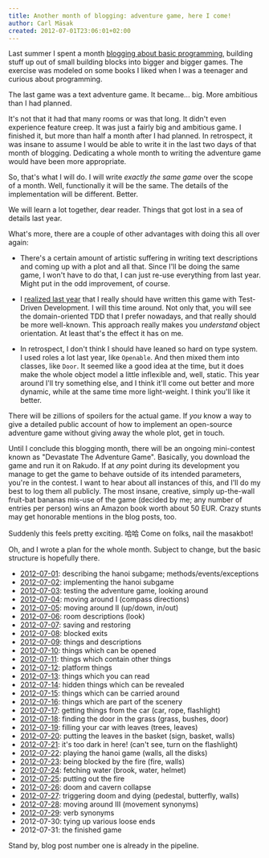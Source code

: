 ```yaml
---
title: Another month of blogging: adventure game, here I come!
author: Carl Mäsak
created: 2012-07-01T23:06:01+02:00
---
```

Last summer I spent a month [blogging about basic
programming](http://strangelyconsistent.org/blog/a-month-of-blogging-about-programming-fundamentals),
building stuff up out of small building blocks into bigger and bigger games.
The exercise was modeled on some books I liked when I was a teenager and
curious about programming.

The last game was a text adventure game. It became... big. More ambitious than
I had planned.

It's not that it had that many rooms or was that long. It didn't even
experience feature creep. It was just a fairly big and ambitious game. I
finished it, but more than half a month after I had planned. In retrospect, it
was insane to assume I would be able to write it in the last two days of that
month of blogging. Dedicating a whole month to writing the adventure game would
have been more appropriate.

So, that's what I will do. I will write *exactly the same game* over the scope
of a month. Well, functionally it will be the same. The details of the
implementation will be different. Better.

We will learn a lot together, dear reader. Things that got lost in a sea of
details last year.

What's more, there are a couple of other advantages with doing this all over
again:

* There's a certain amount of artistic suffering in writing text descriptions
  and coming up with a plot and all that. Since I'll be doing the same game, I
  won't have to do that, I can just re-use everything from last year. Might put
  in the odd improvement, of course.

* I [realized last year](http://strangelyconsistent.org/blog/what-i-learned-from-the-june-blogging)
  that I really should have written this game with Test-Driven Development. I
  will this time around. Not only that, you will see the domain-oriented TDD
  that I prefer nowadays, and that really should be more well-known. This
  approach really makes you *understand* object orientation. At least that's
  the effect it has on me.

* In retrospect, I don't think I should have leaned so hard on type
  system. I used roles a lot last year, like `Openable`. And then mixed them
  into classes, like `Door`. It seemed like a good idea at the time, but it
  does make the whole object model a little inflexible and, well, static. This
  year around I'll try something else, and I think it'll come out better and
  more dynamic, while at the same time more light-weight. I think you'll like
  it better.

There will be zillions of spoilers for the actual game. If *you* know a way to
give a detailed public account of how to implement an open-source adventure
game without giving away the whole plot, get in touch.

Until I conclude this blogging month, there will be an ongoing mini-contest
known as "Devastate The Adventure Game". Basically, you download the game and
run it on Rakudo. If at *any* point during its development you manage to get
the game to behave outside of its intended parameters, you're in the contest. I
want to hear about all instances of this, and I'll do my best to log them all
publicly. The most insane, creative, simply up-the-wall fruit-bat bananas
mis-use of the game (decided by me; any number of entries per person) wins an
Amazon book worth about 50 EUR. Crazy stunts may get honorable mentions in
the blog posts, too.

Suddenly this feels pretty exciting. 哈哈 Come on folks, nail the masakbot!

Oh, and I wrote a plan for the whole month. Subject to change, but the basic
structure is hopefully there.

* [2012-07-01](http://strangelyconsistent.org/blog/july-1-2012-hanoi-as-a-black-box): describing the hanoi subgame; methods/events/exceptions
* [2012-07-02](http://strangelyconsistent.org/blog/july-2-2012-implementing-hanoi): implementing the hanoi subgame
* [2012-07-03](http://strangelyconsistent.org/blog/july-3-testing-the-adventure-game-looking-around): testing the adventure game, looking around
* [2012-07-04](http://strangelyconsistent.org/blog/july-4-moving-around-i-compass-directions): moving around I (compass directions)
* [2012-07-05](http://strangelyconsistent.org/blog/july-5-moving-around-ii-up-down-in-out): moving around II (up/down, in/out)
* [2012-07-06](http://strangelyconsistent.org/blog/july-6-room-descriptions-look): room descriptions (look)
* [2012-07-07](http://strangelyconsistent.org/blog/july-7-saving-and-restoring): saving and restoring
* [2012-07-08](http://strangelyconsistent.org/blog/july-8-blocked-exits): blocked exits
* [2012-07-09](http://strangelyconsistent.org/blog/july-9-things-and-descriptions): things and descriptions
* [2012-07-10](http://strangelyconsistent.org/blog/july-10-2012-things-which-can-be-opened): things which can be opened
* [2012-07-11](http://strangelyconsistent.org/blog/july-11-2012-things-which-contain-other-things): things which contain other things
* [2012-07-12](http://strangelyconsistent.org/blog/july-12-2012-platform-things): platform things
* [2012-07-13](http://strangelyconsistent.org/blog/july-13-2012-things-which-you-can-read): things which you can read
* [2012-07-14](http://strangelyconsistent.org/blog/july-14-2012-hidden-things-which-can-be-revealed): hidden things which can be revealed
* [2012-07-15](http://strangelyconsistent.org/blog/july-15-2012-things-which-can-be-carried-around): things which can be carried around
* [2012-07-16](http://strangelyconsistent.org/blog/july-16-2012-things-which-are-part-of-the-scenery): things which are part of the scenery
* [2012-07-17](http://strangelyconsistent.org/blog/july-17-2012-getting-things-from-the-car): getting things from the car (car, rope, flashlight)
* [2012-07-18](http://strangelyconsistent.org/blog/july-18-finding-the-door-in-the-grass): finding the door in the grass (grass, bushes, door)
* [2012-07-19](http://strangelyconsistent.org/blog/july-19-filling-your-car-with-leaves): filling your car with leaves (trees, leaves)
* [2012-07-20](http://strangelyconsistent.org/blog/july-20-putting-the-leaves-in-the-basket): putting the leaves in the basket (sign, basket, walls)
* [2012-07-21](http://strangelyconsistent.org/blog/july-21-2012-its-too-dark-in-here): it's too dark in here! (can't see, turn on the flashlight)
* [2012-07-22](http://strangelyconsistent.org/blog/july-22-2012-playing-the-hanoi-game): playing the hanoi game (walls, all the disks)
* [2012-07-23](http://strangelyconsistent.org/blog/july-23-2012-being-blocked-by-the-fire): being blocked by the fire (fire, walls)
* [2012-07-24](http://strangelyconsistent.org/blog/july-24-2012-fetching-water): fetching water (brook, water, helmet)
* [2012-07-25](http://strangelyconsistent.org/blog/july-25-2012-putting-out-the-fire): putting out the fire
* [2012-07-26](http://strangelyconsistent.org/blog/july-26-2012-doom-and-cavern-collapse): doom and cavern collapse
* [2012-07-27](http://strangelyconsistent.org/blog/july-27-2012-triggering-doom-and-dying): triggering doom and dying (pedestal, butterfly, walls)
* [2012-07-28](http://strangelyconsistent.org/blog/july-28-2012-moving-around-iii-movement-synonyms): moving around III (movement synonyms)
* [2012-07-29](http://strangelyconsistent.org/blog/july-29-2012-verb-synonyms): verb synonyms
* 2012-07-30: tying up various loose ends
* 2012-07-31: the finished game

Stand by, blog post number one is already in the pipeline.

